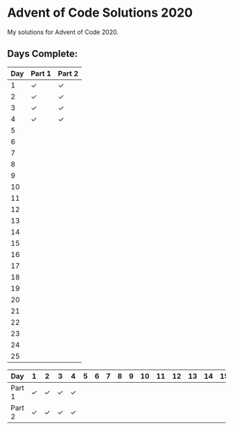 # Advent of Code Solutions 2020

My solutions for Advent of Code 2020.

## Days Complete:

| Day | Part 1 | Part 2 |
|-----|--------|--------|
| 1   | &check;      | &check;      |
| 2   | &check;      | &check;      |
| 3   | &check;      | &check;      |
| 4   | &check;      | &check;      |
| 5   |        |        |
| 6   |        |        |
| 7   |        |        |
| 8   |        |        |
| 9   |        |        |
| 10  |        |        |
| 11  |        |        |
| 12  |        |        |
| 13  |        |        |
| 14  |        |        |
| 15  |        |        |
| 16  |        |        |
| 17  |        |        |
| 18  |        |        |
| 19  |        |        |
| 20  |        |        |
| 21  |        |        |
| 22  |        |        |
| 23  |        |        |
| 24  |        |        |
| 25  |        |        |

| Day 	 | 1 	   | 2 | 3 | 4 | 5 | 6 | 7 | 8 | 9 | 10 | 11 | 12 | 13 | 14 | 15 | 16 | 17 | 18 | 19 | 20 | 21 | 22 | 23 | 24 | 25 |
|--------|---------|---|---|---|---|---|---|---|---|----|----|----|----|----|----|----|----|----|----|----|----|----|----|----|----|
| Part 1 | &check; | &check;  | &check;  | &check;  |   |   |
| Part 2 | &check; | &check;  | &check;  | &check;  |   |   |
